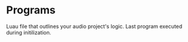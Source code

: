 # Programs

Luau file that outlines your audio project's logic.
Last program executed during initilization.

